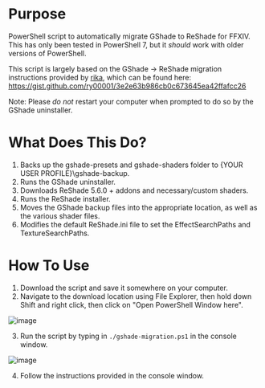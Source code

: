 # Purpose
PowerShell script to automatically migrate GShade to ReShade for FFXIV. This has only been tested in PowerShell 7, but it *should* work with older versions of PowerShell.

This script is largely based on the GShade -> ReShade migration instructions provided by [rika](https://twitter.com/lostkagamine), which can be found here: 
https://gist.github.com/ry00001/3e2e63b986cb0c673645ea42ffafcc26

Note: Please *do not* restart your computer when prompted to do so by the GShade uninstaller.

# What Does This Do?
1. Backs up the gshade-presets and gshade-shaders folder to {YOUR USER PROFILE}\gshade-backup.
2. Runs the GShade uninstaller.
3. Downloads ReShade 5.6.0 + addons and necessary/custom shaders.
4. Runs the ReShade installer.
5. Moves the GShade backup files into the appropriate location, as well as the various shader files.
6. Modifies the default ReShade.ini file to set the EffectSearchPaths and TextureSearchPaths.

# How To Use
1. Download the script and save it somewhere on your computer.
2. Navigate to the download location using File Explorer, then hold down Shift and right click, then click on "Open PowerShell Window here".

![image](https://user-images.githubusercontent.com/50959479/217268541-b8f83957-2823-4d72-b258-1fce1c0dfe58.png)

3. Run the script by typing in `./gshade-migration.ps1` in the console window.

![image](https://user-images.githubusercontent.com/50959479/217268966-39c55952-ec22-4724-9bc9-7dc002fb376b.png)

4. Follow the instructions provided in the console window.
